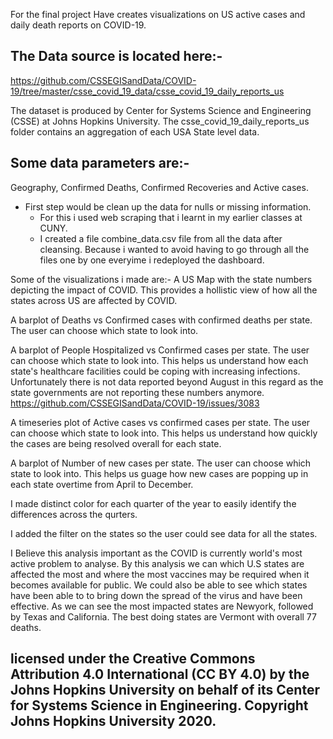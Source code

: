 For the final project Have creates visualizations on US active cases and daily death reports on COVID-19.

## The Data source is located here:- 
https://github.com/CSSEGISandData/COVID-19/tree/master/csse_covid_19_data/csse_covid_19_daily_reports_us

The dataset is produced by  Center for Systems Science and Engineering (CSSE) at Johns Hopkins University.
The csse_covid_19_daily_reports_us folder contains an aggregation of each USA State level data.

## Some data parameters are:-

Geography, Confirmed Deaths, Confirmed Recoveries and Active cases.

- First step would be clean up the data for nulls or missing information.
    - For this i used web scraping that i learnt in my earlier classes at CUNY.
    - I created a file combine_data.csv file from all the data after cleansing. Because i wanted to avoid having to go through all the files one by one everyime i redeployed the dashboard.

Some of the visualizations i made are:-
A US Map with the state numbers depicting the impact of COVID. This provides a hollistic view of how all the states across US are affected by COVID.

A barplot of Deaths vs Confirmed cases with confirmed deaths per state. The user can choose which state to look into.

A barplot of People Hospitalized vs Confirmed cases per state. The user can choose which state to look into. This helps us understand how each state's healthcare facilities could be coping with increasing infections. Unfortunately there is not data reported beyond August in this regard as the state governments are not reporting these numbers anymore. https://github.com/CSSEGISandData/COVID-19/issues/3083

A timeseries plot of Active cases vs confirmed cases  per state. The user can choose which state to look into. This helps us understand how quickly the cases are being resolved overall for each state.

A barplot of Number of new cases per state. The user can choose which state to look into. This helps us guage how new cases are popping up in each state overtime from April to December.

I made distinct color for each quarter of the year to easily identify the differences across the qurters.

I added the filter on the states so the user could see data for all the states.



I Believe this analysis important as the COVID is currently world's most active problem to analyse.
By this analysis we can which U.S states are affected the most and where the most vaccines may be required when it becomes available for public.
We could also be able to see which states have been able to to bring down the spread of the virus and have been effective.
As we can see the most impacted states are Newyork, followed by Texas and California.
The best doing states are Vermont with overall 77 deaths.

## licensed under the Creative Commons Attribution 4.0 International (CC BY 4.0) by the Johns Hopkins University on behalf of its Center for Systems Science in Engineering. Copyright Johns Hopkins University 2020.